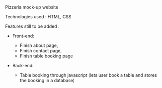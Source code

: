 Pizzeria mock-up website

Technologies used : HTML, CSS

Features still to be added :
* Front-end:
  * Finish about page,
  * Finish contact page,
  * Finish table booking page

* Back-end:
  * Table booking through javascript (lets user book a table and stores the booking in a database)  
